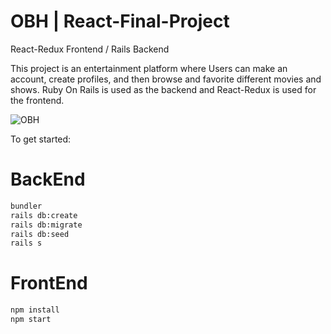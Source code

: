 # OBH | React-Final-Project
React-Redux Frontend / Rails Backend
<p>This project is an entertainment platform where Users can make an account, create profiles, and then browse and favorite different movies and shows. Ruby On Rails is used as the backend and React-Redux is used for the frontend.</p>

![OBH](https://user-images.githubusercontent.com/70528966/183218717-976c0bd9-e17d-4d6d-993d-325b71b0d578.png)

To get started:


# BackEnd
```bash
bundler
rails db:create
rails db:migrate
rails db:seed
rails s
```
# FrontEnd
```bash
npm install
npm start
```
